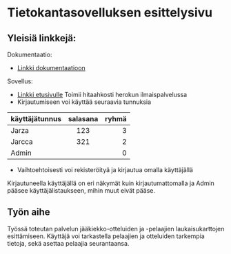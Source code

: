 # Tietokantasovelluksen esittelysivu

## Yleisiä linkkejä:
Dokumentaatio:
* [Linkki dokumentaatioon](https://github.com/JaakkoV/Tsoha-Bootstrap/blob/master/doc/Tietokantasovelluksendokumentaatio.pdf)

Sovellus:
* [Linkki etusivulle](http://liigavinkit.herokuapp.com) Toimii hitaahkosti herokun ilmaispalvelussa
* Kirjautumiseen voi käyttää seuraavia tunnuksia

| käyttäjätunnus| salasana      | ryhmä |
| ------------- |:-------------:| -----:|
| Jarza         | 123           |   3   |
| Jarcca        | 321           |   2   |
| Admin         |               |   0   |

* Vaihtoehtoisesti voi rekisteröityä ja kirjautua omalla käyttäjällä

Kirjautuneella käyttäjällä on eri näkymät kuin kirjautumattomalla ja Admin pääsee käyttäjälistaukseen, mihin muut eivät pääse.

## Työn aihe
Työssä toteutan palvelun jääkiekko-otteluiden ja -pelaajien laukaisukarttojen esittämiseen. Käyttäjä voi tarkastella pelaajien ja otteluiden tarkempia tietoja, sekä asettaa pelaajia seurantaansa.
